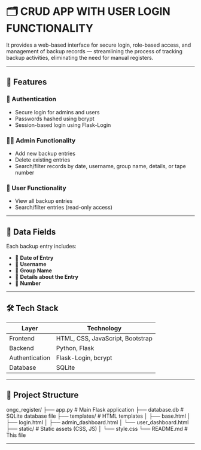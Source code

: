 # 🗂️ CRUD APP WITH USER LOGIN FUNCTIONALITY
It provides a web-based interface for secure login, role-based access, and management of backup records — streamlining the process of tracking backup activities, eliminating the need for manual registers.

---

## 🚀 Features

### 👤 Authentication
- Secure login for admins and users
- Passwords hashed using bcrypt
- Session-based login using Flask-Login

### 🧑‍💼 Admin Functionality
- Add new backup entries
- Delete existing entries
- Search/filter records by date, username, group name, details, or tape number

### 👥 User Functionality
- View all backup entries
- Search/filter entries (read-only access)

---

## 🧾 Data Fields

Each backup entry includes:

- 📅 **Date of Entry**
- 🙍 **Username**
- 🏢 **Group Name**
- 📝 **Details about the Entry**
- 💽 **Number**

---

## 🛠️ Tech Stack

| Layer        | Technology         |
|--------------|--------------------|
| Frontend     | HTML, CSS, JavaScript, Bootstrap |
| Backend      | Python, Flask       |
| Authentication | Flask-Login, bcrypt |
| Database     | SQLite             |

---

## 📁 Project Structure
ongc_register/
├── app.py # Main Flask application
├── database.db # SQLite database file
├── templates/ # HTML templates
│ ├── base.html
│ ├── login.html
│ ├── admin_dashboard.html
│ └── user_dashboard.html
├── static/ # Static assets (CSS, JS)
│ └── style.css
└── README.md # This file

---






